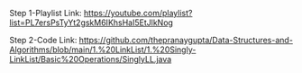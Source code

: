 Step 1-Playlist Link: https://youtube.com/playlist?list=PL7ersPsTyYt2gskM6IKhsHaI5EtJlkNog

Step 2-Code Link: https://github.com/thepranaygupta/Data-Structures-and-Algorithms/blob/main/1.%20LinkList/1.%20Singly-LinkList/Basic%20Operations/SinglyLL.java
